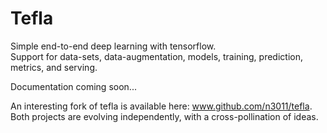 # Tefla
Simple end-to-end deep learning with tensorflow.  
Support for data-sets, data-augmentation, models, training, prediction, metrics, and serving.

Documentation coming soon...

An interesting fork of tefla is available here: www.github.com/n3011/tefla. Both projects are evolving independently, with a cross-pollination of ideas.
